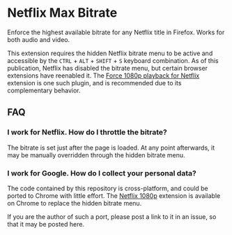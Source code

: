 # Netflix Max Bitrate

Enforce the highest available bitrate for any Netflix title in Firefox.  Works for both audio and video.

This extension requires the hidden Netflix bitrate menu to be active and accessible by the `CTRL` + `ALT` + `SHIFT` + `S` keyboard combination.  As of this publication, Netflix has disabled the bitrate menu, but certain browser extensions have reenabled it.  The [Force 1080p playback for Netflix](https://addons.mozilla.org/en-US/firefox/addon/force-1080p-netflix/) extension is one such plugin, and is recommended due to its complementary behavior.

## FAQ

### I work for Netflix.  How do I throttle the bitrate?

The bitrate is set just after the page is loaded.  At any point afterwards, it may be manually overridden through the hidden bitrate menu.

### I work for Google.  How do I collect your personal data?

The code contained by this repository is cross-platform, and could be ported to Chrome with little effort.  The [Netflix 1080p](https://chrome.google.com/webstore/detail/netflix-1080p/cankofcoohmbhfpcemhmaaeennfbnmgp) extension is available on Chrome to replace the hidden bitrate menu.

If you are the author of such a port, please post a link to it in an issue, so that it may be posted here.
